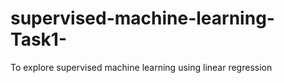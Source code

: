 # supervised-machine-learning-Task1-
To explore supervised machine learning using linear regression
